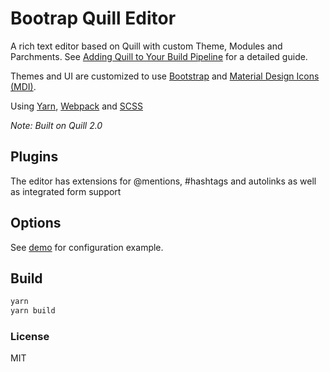# Bootrap Quill Editor

A rich text editor based on Quill with custom Theme, Modules and Parchments. See [Adding Quill to Your Build Pipeline](https://quilljs.com/guides/adding-quill-to-your-build-pipeline) for a detailed guide.

Themes and UI are customized to use [Bootstrap](https://getbootstrap.com/docs/4.0/getting-started/introduction/) and [Material Design Icons (MDI)](https://materialdesignicons.com/).

Using [Yarn](https://yarnpkg.com/), [Webpack](https://webpack.js.org/) and [SCSS](https://sass-lang.com/)

*Note: Built on Quill 2.0*

## Plugins
The editor has extensions for @mentions, #hashtags and autolinks as well as integrated form support

## Options
See [demo](demo/index.html) for configuration example. 

## Build

```bash
yarn
yarn build
```


### License

MIT
